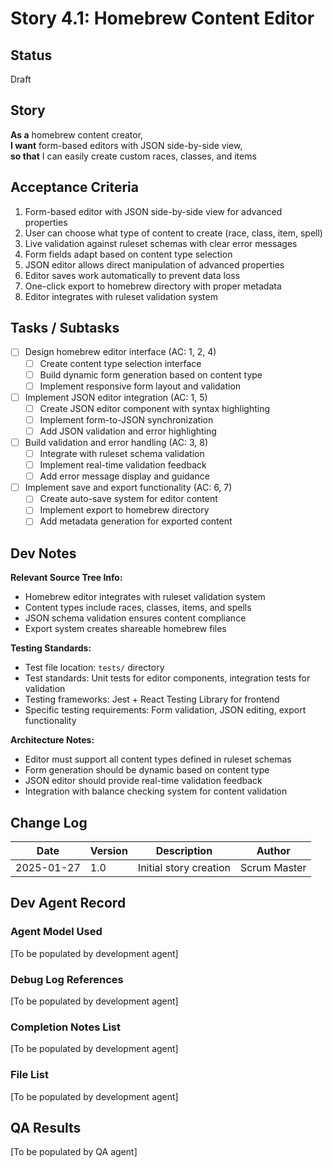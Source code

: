 # Story 4.1: Homebrew Content Editor

## Status
Draft

## Story
**As a** homebrew content creator,  
**I want** form-based editors with JSON side-by-side view,  
**so that** I can easily create custom races, classes, and items

## Acceptance Criteria
1. Form-based editor with JSON side-by-side view for advanced properties
2. User can choose what type of content to create (race, class, item, spell)
3. Live validation against ruleset schemas with clear error messages
4. Form fields adapt based on content type selection
5. JSON editor allows direct manipulation of advanced properties
6. Editor saves work automatically to prevent data loss
7. One-click export to homebrew directory with proper metadata
8. Editor integrates with ruleset validation system

## Tasks / Subtasks
- [ ] Design homebrew editor interface (AC: 1, 2, 4)
  - [ ] Create content type selection interface
  - [ ] Build dynamic form generation based on content type
  - [ ] Implement responsive form layout and validation
- [ ] Implement JSON editor integration (AC: 1, 5)
  - [ ] Create JSON editor component with syntax highlighting
  - [ ] Implement form-to-JSON synchronization
  - [ ] Add JSON validation and error highlighting
- [ ] Build validation and error handling (AC: 3, 8)
  - [ ] Integrate with ruleset schema validation
  - [ ] Implement real-time validation feedback
  - [ ] Add error message display and guidance
- [ ] Implement save and export functionality (AC: 6, 7)
  - [ ] Create auto-save system for editor content
  - [ ] Implement export to homebrew directory
  - [ ] Add metadata generation for exported content

## Dev Notes
**Relevant Source Tree Info:**
- Homebrew editor integrates with ruleset validation system
- Content types include races, classes, items, and spells
- JSON schema validation ensures content compliance
- Export system creates shareable homebrew files

**Testing Standards:**
- Test file location: `tests/` directory
- Test standards: Unit tests for editor components, integration tests for validation
- Testing frameworks: Jest + React Testing Library for frontend
- Specific testing requirements: Form validation, JSON editing, export functionality

**Architecture Notes:**
- Editor must support all content types defined in ruleset schemas
- Form generation should be dynamic based on content type
- JSON editor should provide real-time validation feedback
- Integration with balance checking system for content validation

## Change Log
| Date | Version | Description | Author |
|------|---------|-------------|---------|
| 2025-01-27 | 1.0 | Initial story creation | Scrum Master |

## Dev Agent Record

### Agent Model Used
[To be populated by development agent]

### Debug Log References
[To be populated by development agent]

### Completion Notes List
[To be populated by development agent]

### File List
[To be populated by development agent]

## QA Results
[To be populated by QA agent]

